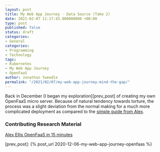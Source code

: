 ```yaml
---
layout: post
title: My Web App Journey - Data Source (Take 2)
date: 2021-02-07 11:17:43.000000000 +00:00 
type: post
published: false
status: draft
categories:
- General
categories:
- Programming
- Technology
tags:
- Kubernetes
- My Web App Journey
- OpenFaaS
author: Jonathan Tweedle
permalink: "/2021/02/07/my-web-app-journey-mind-the-gap/"
---
```

Back in December [I began my exploration][prev_post] of creating my own OpenFaaS micro server. Because of natural tendency towards torture, the process was a slight deviation from the normal making for a much more complicated deployment as compared to the [simple guide from Alex][ellis_guide].

### Contributing Research Material

[Alex Ellis OpenFaaS in 15 minutes][ellis_guide]

[ellis_guide]: https://alexellisuk.medium.com/walk-through-install-kubernetes-to-your-raspberry-pi-in-15-minutes-84a8492dc95a
[prev_post]: {% post_url 2020-12-06-my-web-app-journey-openfaas %}